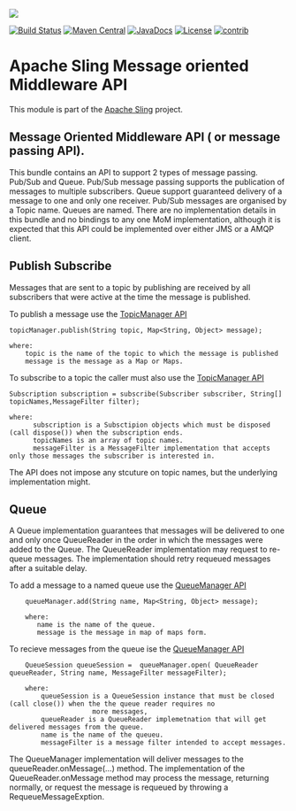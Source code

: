 [<img src="http://sling.apache.org/res/logos/sling.png"/>](http://sling.apache.org)

 [![Build Status](https://builds.apache.org/buildStatus/icon?job=sling-org-apache-sling-mom-1.8)](https://builds.apache.org/view/S-Z/view/Sling/job/sling-org-apache-sling-mom-1.8) [![Maven Central](https://maven-badges.herokuapp.com/maven-central/org.apache.sling/org.apache.sling.mom/badge.svg)](http://search.maven.org/#search%7Cga%7C1%7Cg%3A%22org.apache.sling%22%20a%3A%22org.apache.sling.mom%22) [![JavaDocs](https://www.javadoc.io/badge/org.apache.sling/org.apache.sling.mom.svg)](https://www.javadoc.io/doc/org.apache.sling/org.apache.sling.mom) [![License](https://img.shields.io/badge/License-Apache%202.0-blue.svg)](https://www.apache.org/licenses/LICENSE-2.0)&#32;[![contrib](http://sling.apache.org/badges/status-contrib.svg)](https://github.com/apache/sling-aggregator/blob/master/docs/status/contrib.md)

# Apache Sling Message oriented Middleware API

This module is part of the [Apache Sling](https://sling.apache.org) project.

## Message Oriented Middleware API ( or message passing API).

This bundle contains an API to support 2 types of message passing. Pub/Sub and Queue.
Pub/Sub message passing supports the publication of messages to multiple subscribers. Queue 
support guaranteed delivery of a message to one and only one receiver. Pub/Sub messages are
organised by a Topic name. Queues are named. There are no implementation details in this 
bundle and no bindings to any one MoM implementation, although it is expected that this 
API could be implemented over either JMS or a AMQP client.

## Publish Subscribe

Messages that are sent to a topic by publishing are received by all subscribers that were active at the time the message is published.

To publish a message use the [TopicManager API](src/main/java/org/apache/sling/mom/TopicManager.java)

    topicManager.publish(String topic, Map<String, Object> message);
    
    where:
        topic is the name of the topic to which the message is published 
        message is the message as a Map or Maps.
        
To subscribe to a topic the caller must also use the [TopicManager API](src/main/java/org/apache/sling/mom/TopicManager.java)
 
    Subscription subscription = subscribe(Subscriber subscriber, String[] topicNames,MessageFilter filter);
    
    where:
          subscription is a Subsctipion objects which must be disposed (call dispose()) when the subscription ends.
          topicNames is an array of topic names.
          messageFilter is a MessageFilter implementation that accepts only those messages the subscriber is interested in.
          
The API does not impose any stcuture on topic names, but the underlying implementation might.

## Queue

A Queue implementation guarantees that messages will be delivered to one and only once QueueReader
in the order in which the messages were added to the Queue. The QueueReader implementation may
request to re-queue messages. The implementation should retry requeued messages after a suitable delay.

To add a message to a named queue use the [QueueManager API](src/main/java/org/apache/sling/mom/QueueManager.java)


        queueManager.add(String name, Map<String, Object> message);
        
        where: 
           name is the name of the queue.
           message is the message in map of maps form.
           
To recieve messages from the queue ise the [QueueManager API](src/main/java/org/apache/sling/mom/QueueManager.java)

        QueueSession queueSession =  queueManager.open( QueueReader queueReader, String name, MessageFilter messageFilter);
        
        where:
            queueSession is a QueueSession instance that must be closed (call close()) when the the queue reader requires no 
                         more messages,
            queueReader is a QueueReader implemetnation that will get delivered messages from the queue.
            name is the name of the queueu.
            messageFilter is a message filter intended to accept messages.
            
The QueueManager implementation will deliver messages to the queueReader.onMessage(...) method. The implementation of the QueueReader.onMessage method
may process the message, returning normally, or request the message is requeued by throwing a RequeueMessageExption.
